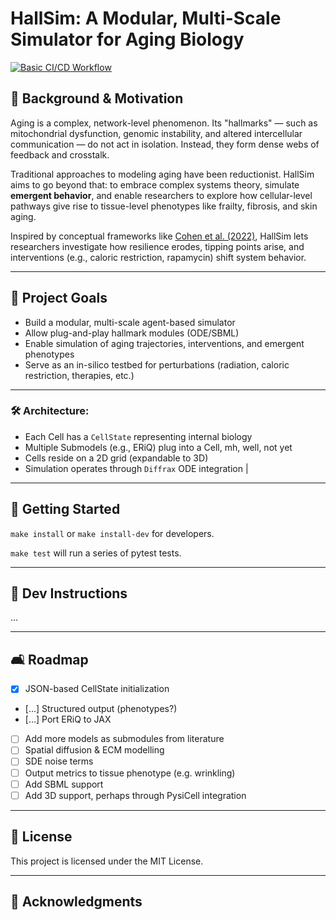 # HallSim: A Modular, Multi-Scale Simulator for Aging Biology
[![Basic CI/CD Workflow](https://github.com/BabaJaguska/HallSim/actions/workflows/basic_CI_linux.yaml/badge.svg)](https://github.com/BabaJaguska/HallSim/actions/workflows/basic_CI_linux.yaml)

## 🧬 Background & Motivation

Aging is a complex, network-level phenomenon. Its "hallmarks" — such as mitochondrial dysfunction, genomic instability, and altered intercellular communication — do not act in isolation. Instead, they form dense webs of feedback and crosstalk.

Traditional approaches to modeling aging have been reductionist. HallSim aims to go beyond that: to embrace complex systems theory, simulate **emergent behavior**, and enable researchers to explore how cellular-level pathways give rise to tissue-level phenotypes like frailty, fibrosis, and skin aging.

Inspired by conceptual frameworks like [Cohen et al. (2022)](https://pubmed.ncbi.nlm.nih.gov/37117782/), HallSim lets researchers investigate how resilience erodes, tipping points arise, and interventions (e.g., caloric restriction, rapamycin) shift system behavior.

---

## 🌟 Project Goals

* Build a modular, multi-scale agent-based simulator
* Allow plug-and-play hallmark modules (ODE/SBML)
* Enable simulation of aging trajectories, interventions, and emergent phenotypes
* Serve as an in-silico testbed for perturbations (radiation, caloric restriction, therapies, etc.)

---

### 🛠️ Architecture:

* Each Cell has a `CellState` representing internal biology
* Multiple Submodels (e.g., ERiQ) plug into a Cell, mh, well, not yet
* Cells reside on a 2D grid (expandable to 3D)
* Simulation operates through `Diffrax` ODE integration                           |

---

## 🚀 Getting Started



```make install``` or ```make install-dev``` for developers.

```make test``` will run a series of pytest tests.

---

## 🧰 Dev Instructions

...

---

## 🛋️ Roadmap

* [x] JSON-based CellState initialization
* [...] Structured output (phenotypes?)
* [...] Port ERiQ to JAX
* [ ] Add more models as submodules from literature
* [ ] Spatial diffusion & ECM modelling
* [ ] SDE noise terms
* [ ] Output metrics to tissue phenotype (e.g. wrinkling)
* [ ] Add SBML support
* [ ] Add 3D support, perhaps through PysiCell integration

---

## 📜 License

This project is licensed under the MIT License.

---

## 🙏 Acknowledgments




